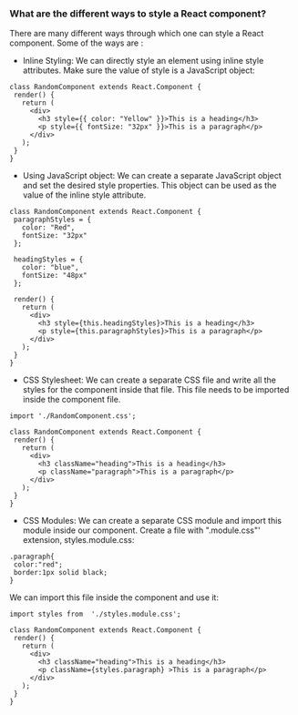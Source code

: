 ### What are the different ways to style a React component?

There are many different ways through which one can style a React component. Some of the ways are :

-   Inline Styling: We can directly style an element using inline style attributes. Make sure the value of style is a JavaScript object:

```
class RandomComponent extends React.Component {
 render() {
   return (
     <div>
       <h3 style={{ color: "Yellow" }}>This is a heading</h3>
       <p style={{ fontSize: "32px" }}>This is a paragraph</p>
     </div>
   );
 }
}
```

-   Using JavaScript object: We can create a separate JavaScript object and set the desired style properties. This object can be used as the value of the inline style attribute.

```
class RandomComponent extends React.Component {
 paragraphStyles = {
   color: "Red",
   fontSize: "32px"
 };

 headingStyles = {
   color: "blue",
   fontSize: "48px"
 };

 render() {
   return (
     <div>
       <h3 style={this.headingStyles}>This is a heading</h3>
       <p style={this.paragraphStyles}>This is a paragraph</p>
     </div>
   );
 }
}
```

-   CSS Stylesheet: We can create a separate CSS file and write all the styles for the component inside that file. This file needs to be imported inside the component file.

```
import './RandomComponent.css';

class RandomComponent extends React.Component {
 render() {
   return (
     <div>
       <h3 className="heading">This is a heading</h3>
       <p className="paragraph">This is a paragraph</p>
     </div>
   );
 }
}
```

-   CSS Modules: We can create a separate CSS module and import this module inside our component. Create a file with ".module.css"' extension, styles.module.css:

```
.paragraph{
 color:"red";
 border:1px solid black;
}
```

We can import this file inside the component and use it:

```
import styles from  './styles.module.css';

class RandomComponent extends React.Component {
 render() {
   return (
     <div>
       <h3 className="heading">This is a heading</h3>
       <p className={styles.paragraph} >This is a paragraph</p>
     </div>
   );
 }
}
```